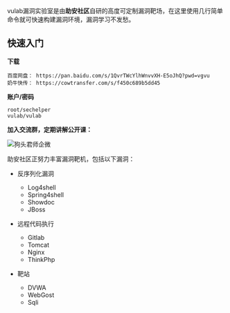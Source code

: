 vulab漏洞实验室是由**助安社区**自研的高度可定制漏洞靶场，在这里使用几行简单命令就可快速构建漏洞环境，漏洞学习不发愁。 

## 快速入门

**下载**

```
百度网盘： https://pan.baidu.com/s/1QvrTWcYlhWnvvXH-E5oJhQ?pwd=vgvu
奶牛快传： https://cowtransfer.com/s/f450c689b5dd45
```

**账户/密码**

```
root/sechelper
vulab/vulab
```

**加入交流群，定期讲解公开课：**

![狗头君师企微](https://static.sechelper.com/img/qrcode/vulab-kun.png?1)

助安社区正努力丰富漏洞靶机，包括以下漏洞：

- 反序列化漏洞
   - Log4shell
   - Spring4shell
   - Showdoc
   - JBoss

- 远程代码执行

   - Gitlab
   - Tomcat
   - Nginx
   - ThinkPhp

- 靶站
   -  DVWA
   -  WebGost
   -  Sqli
